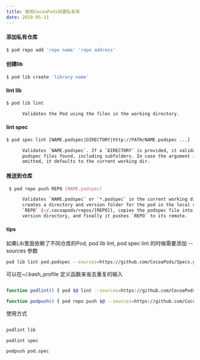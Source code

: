```yaml
---
title: 使用CocoaPods创建私有库
date: 2018-05-11
---
```



#### 添加私有仓库

``` bash
$ pod repo add 'repo name' 'repo address'
```

#### 创建lib

``` bash
$ pod lib create 'library name'
```

#### lint lib

``` bash
$ pod lib lint

      Validates the Pod using the files in the working directory.
```

#### lint spec

``` bash
$ pod spec lint [NAME.podspec|DIRECTORY|http://PATH/NAME.podspec ...]

      Validates `NAME.podspec`. If a `DIRECTORY` is provided, it validates the
      podspec files found, including subfolders. In case the argument is
      omitted, it defaults to the current working dir.
```

#### 推送到仓库

``` bash
 $ pod repo push REPO [NAME.podspec]

      Validates `NAME.podspec` or `*.podspec` in the current working dir,
      creates a directory and version folder for the pod in the local copy of
      `REPO` (~/.cocoapods/repos/[REPO]), copies the podspec file into the
      version directory, and finally it pushes `REPO` to its remote.
```

#### tips

如果Lib里面依赖了不同仓库的Pod, pod lib lint, pod spec lint 的时候需要添加 --sources 参数

``` bash
pod lib lint pod.podspec --sources=https://github.com/CocoaPods/Specs.git,192.168.0.100/CocoaPods/Specs.git
```

可以在~/.bash_profile 定义函数来省去重复的输入

``` bash

function podlint() { pod $@ lint --sources=https://github.com/CocoaPods/Specs.git,192.168.0.100/CocoaPods/Specs.git; }

function podpush() { pod repo push $@ --sources=https://github.com/CocoaPods/Specs.git,192.168.0.100/CocoaPods/Specs.git; }

```

使用方式

``` bash

podlint lib

podlint spec

podpush pod.spec

```


